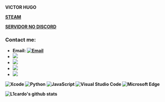 <b> VICTOR HUGO <b>
<p><a href="https://steamcommunity.com/id/HugoFUNNY/">STEAM</a></p>
 <p><a href="https://discord.gg/E8FFT9XM">SERVIDOR NO DISCORD</a></p>

### Contact me:

- Email: [![Email](https://img.shields.io/badge/victorhugofny@gmail.com-D14836?style=flat-square&logo=gmail&logoColor=white)](mailto:victorhugofny@gmail.com)
- <a href="https://www.instagram.com/victorhugofny/"><img src="https://img.shields.io/badge/instagram%20@victorhugofny-DD2476?style=for-the-badge&logo=youtube&logoColor=black"/></a>
- <a href="https://www.instagram.com/victorhugofny/"><img src="https://img.shields.io/badge/youtube%20@victorhugofny-DD2476?style=for-the-badge&logo=instagram&logoColor=white"/></a>
- <a href="https://www.instagram.com/victorhugofny/"><img src="https://img.shields.io/badge/steam%20@victorhugofny-DD2476?style=for-the-badge&logo=steam&logoColor=white"/></a>
- <a href="https://www.instagram.com/victorhugofny/"><img src="https://img.shields.io/badge/gmail%20@victorhugofny-DD2476?style=for-the-badge&logo=gmail&logoColor=white"/></a>

![Xcode](https://img.shields.io/badge/Xcode-1575F9?style=flat-square&logo=Xcode&logoColor=white)
![Python](https://img.shields.io/badge/Python-3776AB?style=flat-square&logo=Python&logoColor=white)
![JavaScript](https://img.shields.io/badge/JavaScript-F7DF1E?style=flat-square&logo=JavaScript&logoColor=white)
![Visual Studio Code](https://img.shields.io/badge/Visual_Studio_Code-007ACC?style=flat-square&logo=Visual-Studio-Code&logoColor=white)
![Microsoft Edge](https://img.shields.io/badge/Microsoft_Edge-0078D7?style=flat-square&logo=Microsoft-Edge&logoColor=white)

![L1cardo's github stats](https://github-readme-stats.vercel.app/api?username=victorhugofny&show_icons=true)

